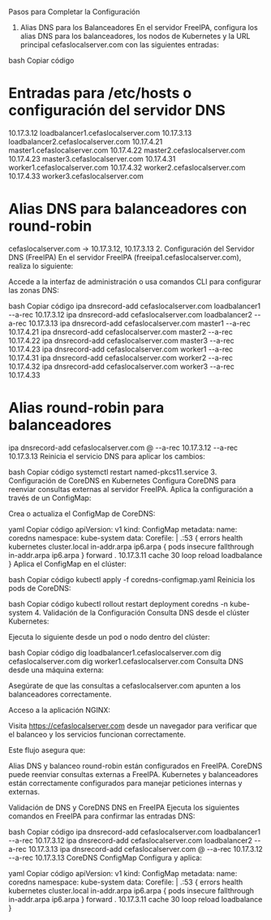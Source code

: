 Pasos para Completar la Configuración
1. Alias DNS para los Balanceadores
En el servidor FreeIPA, configura los alias DNS para los balanceadores, los nodos de Kubernetes y la URL principal cefaslocalserver.com con las siguientes entradas:

bash
Copiar código
# Entradas para /etc/hosts o configuración del servidor DNS
10.17.3.12 loadbalancer1.cefaslocalserver.com
10.17.3.13 loadbalancer2.cefaslocalserver.com
10.17.4.21 master1.cefaslocalserver.com
10.17.4.22 master2.cefaslocalserver.com
10.17.4.23 master3.cefaslocalserver.com
10.17.4.31 worker1.cefaslocalserver.com
10.17.4.32 worker2.cefaslocalserver.com
10.17.4.33 worker3.cefaslocalserver.com

# Alias DNS para balanceadores con round-robin
cefaslocalserver.com -> 10.17.3.12, 10.17.3.13
2. Configuración del Servidor DNS (FreeIPA)
En el servidor FreeIPA (freeipa1.cefaslocalserver.com), realiza lo siguiente:

Accede a la interfaz de administración o usa comandos CLI para configurar las zonas DNS:

bash
Copiar código
ipa dnsrecord-add cefaslocalserver.com loadbalancer1 --a-rec 10.17.3.12
ipa dnsrecord-add cefaslocalserver.com loadbalancer2 --a-rec 10.17.3.13
ipa dnsrecord-add cefaslocalserver.com master1 --a-rec 10.17.4.21
ipa dnsrecord-add cefaslocalserver.com master2 --a-rec 10.17.4.22
ipa dnsrecord-add cefaslocalserver.com master3 --a-rec 10.17.4.23
ipa dnsrecord-add cefaslocalserver.com worker1 --a-rec 10.17.4.31
ipa dnsrecord-add cefaslocalserver.com worker2 --a-rec 10.17.4.32
ipa dnsrecord-add cefaslocalserver.com worker3 --a-rec 10.17.4.33

# Alias round-robin para balanceadores
ipa dnsrecord-add cefaslocalserver.com @ --a-rec 10.17.3.12 --a-rec 10.17.3.13
Reinicia el servicio DNS para aplicar los cambios:

bash
Copiar código
systemctl restart named-pkcs11.service
3. Configuración de CoreDNS en Kubernetes
Configura CoreDNS para reenviar consultas externas al servidor FreeIPA. Aplica la configuración a través de un ConfigMap:

Crea o actualiza el ConfigMap de CoreDNS:

yaml
Copiar código
apiVersion: v1
kind: ConfigMap
metadata:
  name: coredns
  namespace: kube-system
data:
  Corefile: |
    .:53 {
        errors
        health
        kubernetes cluster.local in-addr.arpa ip6.arpa {
           pods insecure
           fallthrough in-addr.arpa ip6.arpa
        }
        forward . 10.17.3.11
        cache 30
        loop
        reload
        loadbalance
    }
Aplica el ConfigMap en el clúster:

bash
Copiar código
kubectl apply -f coredns-configmap.yaml
Reinicia los pods de CoreDNS:

bash
Copiar código
kubectl rollout restart deployment coredns -n kube-system
4. Validación de la Configuración
Consulta DNS desde el clúster Kubernetes:

Ejecuta lo siguiente desde un pod o nodo dentro del clúster:

bash
Copiar código
dig loadbalancer1.cefaslocalserver.com
dig cefaslocalserver.com
dig worker1.cefaslocalserver.com
Consulta DNS desde una máquina externa:

Asegúrate de que las consultas a cefaslocalserver.com apunten a los balanceadores correctamente.

Acceso a la aplicación NGINX:

Visita https://cefaslocalserver.com desde un navegador para verificar que el balanceo y los servicios funcionan correctamente.

Este flujo asegura que:

Alias DNS y balanceo round-robin están configurados en FreeIPA.
CoreDNS puede reenviar consultas externas a FreeIPA.
Kubernetes y balanceadores están correctamente configurados para manejar peticiones internas y externas.


Validación de DNS y CoreDNS
DNS en FreeIPA Ejecuta los siguientes comandos en FreeIPA para confirmar las entradas DNS:

bash
Copiar código
ipa dnsrecord-add cefaslocalserver.com loadbalancer1 --a-rec 10.17.3.12
ipa dnsrecord-add cefaslocalserver.com loadbalancer2 --a-rec 10.17.3.13
ipa dnsrecord-add cefaslocalserver.com @ --a-rec 10.17.3.12 --a-rec 10.17.3.13
CoreDNS ConfigMap Configura y aplica:

yaml
Copiar código
apiVersion: v1
kind: ConfigMap
metadata:
  name: coredns
  namespace: kube-system
data:
  Corefile: |
    .:53 {
        errors
        health
        kubernetes cluster.local in-addr.arpa ip6.arpa {
           pods insecure
           fallthrough in-addr.arpa ip6.arpa
        }
        forward . 10.17.3.11
        cache 30
        loop
        reload
        loadbalance
    }